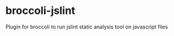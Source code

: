 broccoli-jslint
===============

Plugin for broccoli to run jslint static analysis tool on javascript files
